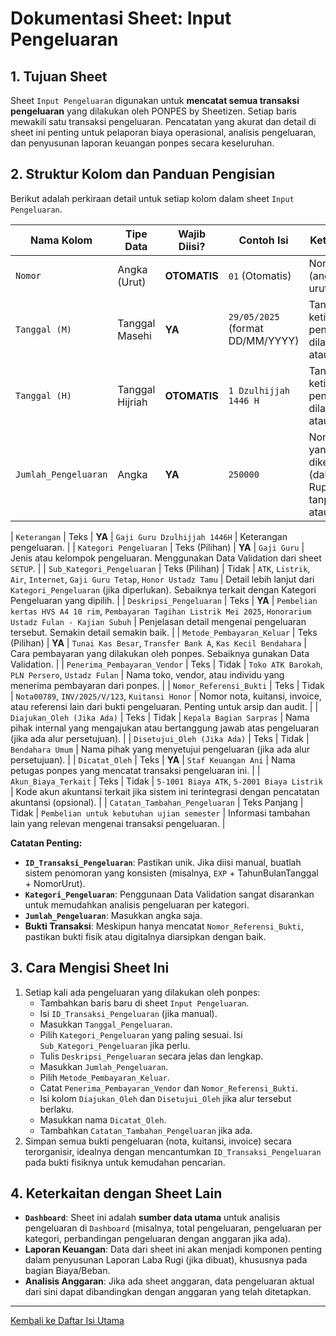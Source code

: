 # Dokumentasi Sheet: Input Pengeluaran

## 1. Tujuan Sheet

Sheet `Input Pengeluaran` digunakan untuk **mencatat semua transaksi pengeluaran** yang dilakukan oleh PONPES by Sheetizen. Setiap baris mewakili satu transaksi pengeluaran. Pencatatan yang akurat dan detail di sheet ini penting untuk pelaporan biaya operasional, analisis pengeluaran, dan penyusunan laporan keuangan ponpes secara keseluruhan.

## 2. Struktur Kolom dan Panduan Pengisian

Berikut adalah perkiraan detail untuk setiap kolom dalam sheet `Input Pengeluaran`.

| Nama Kolom                      | Tipe Data         | Wajib Diisi? | Contoh Isi                                | Keterangan                                                                                                                               |
|---------------------------------|-------------------|--------------|-------------------------------------------|------------------------------------------------------------------------------------------------------------------------------------------|
| `Nomor`      | Angka (Urut) | **OTOMATIS** | `01` (Otomatis)              | Nomor (angka urut).                             |
| `Tanggal (M)`           | Tanggal Masehi           | **YA** | `29/05/2025` (format DD/MM/YYYY)          | Tanggal ketika pengeluaran dilakukan atau dicatat.                                                                                         |
| `Tanggal (H)`           | Tanggal Hijriah           | **OTOMATIS** | `1 Dzulhijjah 1446 H`          | Tanggal ketika pengeluaran dilakukan atau dicatat.                                                                                         |
| `Jumlah_Pengeluaran`            | Angka             | **YA** | `250000`                                  | Nominal yang dikeluarkan (dalam Rupiah, tanpa titik atau koma).                                                                            |

| `Keterangan`          | Teks     | **YA** | `Gaji Guru Dzulhijjah 1446H` | Keterangan pengeluaran.                            |
| `Kategori Pengeluaran`          | Teks (Pilihan)    | **YA** | `Gaji Guru` | Jenis atau kelompok pengeluaran. Menggunakan Data Validation dari sheet `SETUP`.                                       |
| `Sub_Kategori_Pengeluaran`      | Teks (Pilihan)    | Tidak        | `ATK`, `Listrik`, `Air`, `Internet`, `Gaji Guru Tetap`, `Honor Ustadz Tamu` | Detail lebih lanjut dari `Kategori_Pengeluaran` (jika diperlukan). Sebaiknya terkait dengan Kategori Pengeluaran yang dipilih.             |
| `Deskripsi_Pengeluaran`         | Teks              | **YA** | `Pembelian kertas HVS A4 10 rim`, `Pembayaran Tagihan Listrik Mei 2025`, `Honorarium Ustadz Fulan - Kajian Subuh` | Penjelasan detail mengenai pengeluaran tersebut. Semakin detail semakin baik.                                                            |
| `Metode_Pembayaran_Keluar`      | Teks (Pilihan)    | **YA** | `Tunai Kas Besar`, `Transfer Bank A`, `Kas Kecil Bendahara` | Cara pembayaran yang dilakukan oleh ponpes. Sebaiknya gunakan Data Validation.                                                             |
| `Penerima_Pembayaran_Vendor`    | Teks              | Tidak        | `Toko ATK Barokah`, `PLN Persero`, `Ustadz Fulan` | Nama toko, vendor, atau individu yang menerima pembayaran dari ponpes.                                                                  |
| `Nomor_Referensi_Bukti`         | Teks              | Tidak        | `Nota00789`, `INV/2025/V/123`, `Kuitansi Honor` | Nomor nota, kuitansi, invoice, atau referensi lain dari bukti pengeluaran. Penting untuk arsip dan audit.                                   |
| `Diajukan_Oleh (Jika Ada)`      | Teks              | Tidak        | `Kepala Bagian Sarpras`                   | Nama pihak internal yang mengajukan atau bertanggung jawab atas pengeluaran (jika ada alur persetujuan).                                      |
| `Disetujui_Oleh (Jika Ada)`     | Teks              | Tidak        | `Bendahara Umum`                          | Nama pihak yang menyetujui pengeluaran (jika ada alur persetujuan).                                                                          |
| `Dicatat_Oleh`                  | Teks              | **YA** | `Staf Keuangan Ani`                       | Nama petugas ponpes yang mencatat transaksi pengeluaran ini.                                                                               |
| `Akun_Biaya_Terkait`            | Teks              | Tidak        | `5-1001 Biaya ATK`, `5-2001 Biaya Listrik` | Kode akun akuntansi terkait jika sistem ini terintegrasi dengan pencatatan akuntansi (opsional).                                             |
| `Catatan_Tambahan_Pengeluaran`  | Teks Panjang      | Tidak        | `Pembelian untuk kebutuhan ujian semester`  | Informasi tambahan lain yang relevan mengenai transaksi pengeluaran.                                                                     |

**Catatan Penting:**
* **`ID_Transaksi_Pengeluaran`**: Pastikan unik. Jika diisi manual, buatlah sistem penomoran yang konsisten (misalnya, `EXP` + TahunBulanTanggal + NomorUrut).
* **`Kategori_Pengeluaran`**: Penggunaan Data Validation sangat disarankan untuk memudahkan analisis pengeluaran per kategori.
* **`Jumlah_Pengeluaran`**: Masukkan angka saja.
* **Bukti Transaksi**: Meskipun hanya mencatat `Nomor_Referensi_Bukti`, pastikan bukti fisik atau digitalnya diarsipkan dengan baik.

## 3. Cara Mengisi Sheet Ini

1.  Setiap kali ada pengeluaran yang dilakukan oleh ponpes:
    * Tambahkan baris baru di sheet `Input Pengeluaran`.
    * Isi `ID_Transaksi_Pengeluaran` (jika manual).
    * Masukkan `Tanggal_Pengeluaran`.
    * Pilih `Kategori_Pengeluaran` yang paling sesuai. Isi `Sub_Kategori_Pengeluaran` jika perlu.
    * Tulis `Deskripsi_Pengeluaran` secara jelas dan lengkap.
    * Masukkan `Jumlah_Pengeluaran`.
    * Pilih `Metode_Pembayaran_Keluar`.
    * Catat `Penerima_Pembayaran_Vendor` dan `Nomor_Referensi_Bukti`.
    * Isi kolom `Diajukan_Oleh` dan `Disetujui_Oleh` jika alur tersebut berlaku.
    * Masukkan nama `Dicatat_Oleh`.
    * Tambahkan `Catatan_Tambahan_Pengeluaran` jika ada.
2.  Simpan semua bukti pengeluaran (nota, kuitansi, invoice) secara terorganisir, idealnya dengan mencantumkan `ID_Transaksi_Pengeluaran` pada bukti fisiknya untuk kemudahan pencarian.

## 4. Keterkaitan dengan Sheet Lain

* **`Dashboard`**: Sheet ini adalah **sumber data utama** untuk analisis pengeluaran di `Dashboard` (misalnya, total pengeluaran, pengeluaran per kategori, perbandingan pengeluaran dengan anggaran jika ada).
* **Laporan Keuangan**: Data dari sheet ini akan menjadi komponen penting dalam penyusunan Laporan Laba Rugi (jika dibuat), khususnya pada bagian Biaya/Beban.
* **Analisis Anggaran**: Jika ada sheet anggaran, data pengeluaran aktual dari sini dapat dibandingkan dengan anggaran yang telah ditetapkan.

---
[Kembali ke Daftar Isi Utama](../README.md)
